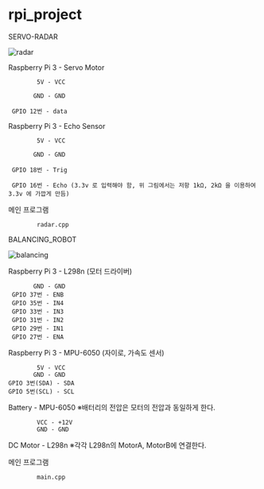 # rpi_project

SERVO-RADAR

![radar](https://user-images.githubusercontent.com/23645514/47135089-06057000-d2ea-11e8-81b7-8ce27ef3593c.jpg)

Raspberry Pi 3 - Servo Motor

            5V - VCC
            
           GND - GND
           
     GPIO 12번 - data
     
     
Raspberry Pi 3 - Echo Sensor

            5V - VCC
            
           GND - GND
           
     GPIO 18번 - Trig
     
     GPIO 16번 - Echo (3.3v 로 입력해야 함, 위 그림에서는 저항 1kΩ, 2kΩ 을 이용하여 3.3v 에 가깝게 만듬)
     
     
     
메인 프로그램

            radar.cpp
 
 
 
 
 
 
 
 
 
BALANCING_ROBOT

![balancing](https://user-images.githubusercontent.com/23645514/47135091-06057000-d2ea-11e8-83de-bee8aba274ea.jpg)

Raspberry Pi 3 - L298n (모터 드라이버)
           
           GND - GND
     GPIO 37번 - ENB
     GPIO 35번 - IN4
     GPIO 33번 - IN3
     GPIO 31번 - IN2
     GPIO 29번 - IN1
     GPIO 27번 - ENA
     
Raspberry Pi 3 - MPU-6050 (자이로, 가속도 센서)
            
            5V - VCC
           GND - GND
    GPIO 3번(SDA) - SDA
    GPIO 5번(SCL) - SCL
 
Battery - MPU-6050
※배터리의 전압은 모터의 전압과 동일하게 한다.
   
            VCC - +12V
            GND - GND
    
DC Motor - L298n
※각각 L298n의 MotorA, MotorB에 연결한다.

메인 프로그램

            main.cpp
